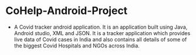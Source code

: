 # CoHelp-Android-Project
- A Covid tracker android application. It is an application built using Java, Android studio, XML and JSON. It is a tracker application which provides live data of Covid cases in India and also contains all details of some of the biggest Covid Hospitals and NGOs across India.
